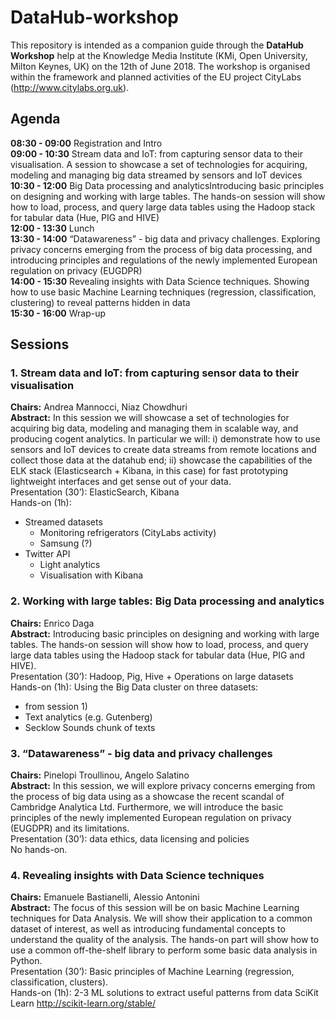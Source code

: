 # DataHub-workshop
This repository is intended as a companion guide through the **DataHub Workshop** help at the Knowledge Media Institute (KMi, Open University, Milton Keynes, UK) on the 12th of June 2018.
The workshop is organised within the framework and planned activities of the EU project CityLabs (http://www.citylabs.org.uk).

## Agenda
**08:30 - 09:00** Registration and Intro       
**09:00 - 10:30** Stream data and IoT: from capturing sensor data to their visualisation. A session to showcase a set of technologies for acquiring, modeling and managing big data streamed by sensors and IoT devices  
**10:30 - 12:00** Big Data processing and analyticsIntroducing basic principles on designing and working with large tables. The hands-on session will show how to load, process, and query large data tables using the Hadoop stack for tabular data (Hue, PIG and HIVE)  
**12:00 - 13:30** Lunch  
**13:30 - 14:00** “Datawareness” - big data and privacy challenges. Exploring privacy concerns emerging from the process of big data processing, and introducing principles and regulations of the newly implemented European regulation on privacy (EUGDPR)  
**14:00 - 15:30** Revealing insights with Data Science techniques. Showing how to use basic Machine Learning techniques (regression, classification, clustering) to reveal patterns hidden in data  
**15:30 - 16:00** Wrap-up  


## Sessions
### 1. Stream data and IoT: from capturing sensor data to their visualisation
**Chairs:** Andrea Mannocci, Niaz Chowdhuri  
**Abstract:** In this session we will showcase a set of technologies for acquiring big data, modeling and managing them in scalable way, and producing cogent analytics. In particular we will: i) demonstrate how to use sensors and IoT devices to create data streams from remote locations and collect those data at the datahub end; ii) showcase the capabilities of the ELK stack (Elasticsearch + Kibana, in this case) for fast prototyping lightweight interfaces and get sense out of your data.  
Presentation (30’): ElasticSearch, Kibana  
Hands-on (1h): 
- Streamed datasets
    - Monitoring refrigerators (CityLabs activity)
    - Samsung (?)
- Twitter API
    - Light analytics 
    - Visualisation with Kibana 


### 2. Working with large tables: Big Data processing and analytics
**Chairs:** Enrico Daga  
**Abstract:** Introducing basic principles on designing and working with large tables. The hands-on session will show how to load, process, and query large data tables using the Hadoop stack for tabular data (Hue, PIG and HIVE).  
Presentation (30’): Hadoop, Pig, Hive + Operations on large datasets  
Hands-on (1h): Using the Big Data cluster on three datasets:
- from session 1)
- Text analytics (e.g. Gutenberg)
- Secklow Sounds chunk of texts 


### 3. “Datawareness” - big data and privacy challenges
**Chairs:** Pinelopi Troullinou, Angelo Salatino  
**Abstract:** In this session, we will explore privacy concerns emerging from the process of big data using as a showcase the recent scandal of Cambridge Analytica Ltd. Furthermore, we will introduce the basic principles of the newly implemented European regulation on privacy (EUGDPR) and its limitations.  
Presentation (30’): data ethics, data licensing and policies  
No hands-on.


### 4. Revealing insights with Data Science techniques
**Chairs:** Emanuele Bastianelli, Alessio Antonini  
**Abstract:** The focus of this session will be on basic Machine Learning techniques for Data Analysis. We will show their application to a common dataset of interest, as well as introducing fundamental concepts to understand the quality of the analysis. The hands-on part will show how to use a common off-the-shelf library to perform some basic data analysis in Python.  
Presentation (30’): Basic principles of Machine Learning  (regression, classification, clusters).   
Hands-on (1h):
2-3 ML solutions to extract useful patterns from data
	SciKit Learn http://scikit-learn.org/stable/



